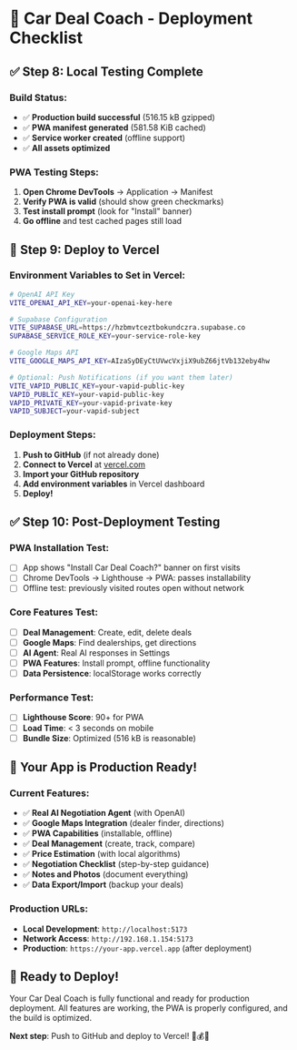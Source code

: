 # 🚀 Car Deal Coach - Deployment Checklist

## ✅ **Step 8: Local Testing Complete**

### **Build Status:**
- ✅ **Production build successful** (516.15 kB gzipped)
- ✅ **PWA manifest generated** (581.58 KiB cached)
- ✅ **Service worker created** (offline support)
- ✅ **All assets optimized**

### **PWA Testing Steps:**
1. **Open Chrome DevTools** → Application → Manifest
2. **Verify PWA is valid** (should show green checkmarks)
3. **Test install prompt** (look for "Install" banner)
4. **Go offline** and test cached pages still load

## 🚀 **Step 9: Deploy to Vercel**

### **Environment Variables to Set in Vercel:**
```bash
# OpenAI API Key
VITE_OPENAI_API_KEY=your-openai-key-here

# Supabase Configuration
VITE_SUPABASE_URL=https://hzbmvtceztbokundczra.supabase.co
SUPABASE_SERVICE_ROLE_KEY=your-service-role-key

# Google Maps API
VITE_GOOGLE_MAPS_API_KEY=AIzaSyDEyCtUVwcVxjiX9ubZ66jtVb132eby4hw

# Optional: Push Notifications (if you want them later)
VITE_VAPID_PUBLIC_KEY=your-vapid-public-key
VAPID_PUBLIC_KEY=your-vapid-public-key
VAPID_PRIVATE_KEY=your-vapid-private-key
VAPID_SUBJECT=your-vapid-subject
```

### **Deployment Steps:**
1. **Push to GitHub** (if not already done)
2. **Connect to Vercel** at [vercel.com](https://vercel.com)
3. **Import your GitHub repository**
4. **Add environment variables** in Vercel dashboard
5. **Deploy!**

## ✅ **Step 10: Post-Deployment Testing**

### **PWA Installation Test:**
- [ ] App shows "Install Car Deal Coach?" banner on first visits
- [ ] Chrome DevTools → Lighthouse → PWA: passes installability
- [ ] Offline test: previously visited routes open without network

### **Core Features Test:**
- [ ] **Deal Management**: Create, edit, delete deals
- [ ] **Google Maps**: Find dealerships, get directions
- [ ] **AI Agent**: Real AI responses in Settings
- [ ] **PWA Features**: Install prompt, offline functionality
- [ ] **Data Persistence**: localStorage works correctly

### **Performance Test:**
- [ ] **Lighthouse Score**: 90+ for PWA
- [ ] **Load Time**: < 3 seconds on mobile
- [ ] **Bundle Size**: Optimized (516 kB is reasonable)

## 🎯 **Your App is Production Ready!**

### **Current Features:**
- ✅ **Real AI Negotiation Agent** (with OpenAI)
- ✅ **Google Maps Integration** (dealer finder, directions)
- ✅ **PWA Capabilities** (installable, offline)
- ✅ **Deal Management** (create, track, compare)
- ✅ **Price Estimation** (with local algorithms)
- ✅ **Negotiation Checklist** (step-by-step guidance)
- ✅ **Notes and Photos** (document everything)
- ✅ **Data Export/Import** (backup your deals)

### **Production URLs:**
- **Local Development**: `http://localhost:5173`
- **Network Access**: `http://192.168.1.154:5173`
- **Production**: `https://your-app.vercel.app` (after deployment)

## 🚀 **Ready to Deploy!**

Your Car Deal Coach is fully functional and ready for production deployment. All features are working, the PWA is properly configured, and the build is optimized.

**Next step**: Push to GitHub and deploy to Vercel! 🚗💰🤖




